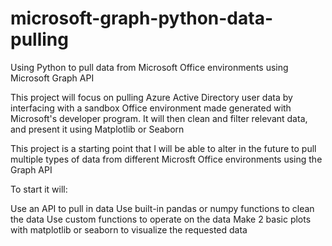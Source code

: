 # microsoft-graph-python-data-pulling
 Using Python to pull data from Microsoft Office environments using Microsoft Graph API

 This project will focus on pulling Azure Active Directory user data by interfacing with a sandbox Office environment made generated with Microsoft's developer program. It will then clean and filter relevant data, and present it using Matplotlib or Seaborn

 This project is a starting point that I will be able to alter in the future to pull multiple types of data from different Microsft Office environments using the Graph API

To start it will:

Use an API to pull in data
Use built-in pandas or numpy functions to clean the data
Use custom functions to operate on the data
Make 2 basic plots with matplotlib or seaborn to visualize the requested data